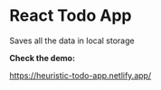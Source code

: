 # React Todo App

Saves all the data in local storage

**Check the demo:**

https://heuristic-todo-app.netlify.app/
